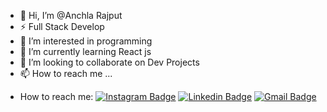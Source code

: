 - 👋 Hi, I’m @Anchla Rajput
- ⚡ Full Stack Develop
- 👀 I’m interested in programming
- 🌱 I’m currently learning React js
- 💞️ I’m looking to collaborate on Dev Projects
- 📫 How to reach me ...
* How to reach me: [![Instagram Badge](https://img.shields.io/badge/-Instagram-fb3958?style=flat-square&logo=Instagram&logoColor=white&link=https://instagram.com/_dinesh_patel_?igshid=YmMyMTA2M2Y=)](https://instagram.com/_dinesh_patel_?igshid=YmMyMTA2M2Y=) [![Linkedin Badge](https://img.shields.io/badge/-Linkedin-blue?style=flat-square&logo=Linkedin&logoColor=white&link=https://www.linkedin.com/in/anchla-rajput-11b1901b0//)](https://www.linkedin.com/in/dinesh3463/) [![Gmail Badge](https://img.shields.io/badge/-Gmail-c14438?style=flat-square&logo=Gmail&logoColor=white&link=mailto:dp18112018@gmail.com)](mailto:dp18112018@gmail.com)

<!---
Anchla2705/Anchla2705 is a ✨ special ✨ repository because its `README.md` (this file) appears on your GitHub profile.
You can click the Preview link to take a look at your changes.
--->
